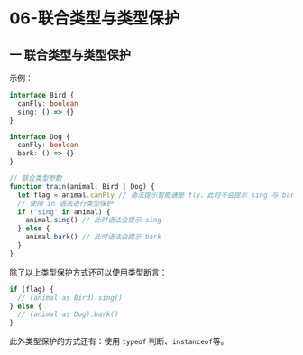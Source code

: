 # 06-联合类型与类型保护

## 一 联合类型与类型保护

示例：

```ts
interface Bird {
  canFly: boolean
  sing: () => {}
}

interface Dog {
  canFly: boolean
  bark: () => {}
}

// 联合类型参数
function train(animal: Bird | Dog) {
  let flag = animal.canFly // 语法提示智能通是 fly，此时不会提示 sing 与 bark
  // 使用 in 语法进行类型保护
  if ('sing' in animal) {
    animal.sing() // 此时语法会提示 sing
  } else {
    animal.bark() // 此时语法会提示 bark
  }
}
```

除了以上类型保护方式还可以使用类型断言：

```ts
if (flag) {
  // (animal as Bird).sing()
} else {
  // (animal as Dog).bark()
}
```

此外类型保护的方式还有：使用 `typeof` 判断、`instanceof`等。
